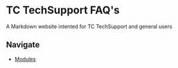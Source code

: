 # TC TechSupport FAQ's
A Markdown website intented for TC TechSupport and general users


## Navigate
- [Modules](modules.md)
